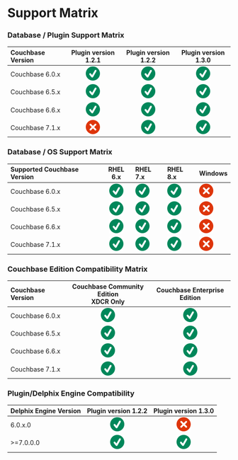 # Support Matrix

### <a id="plugin support matrix"></a>Database / Plugin Support Matrix
| Couchbase Version |       Plugin version 1.2.1        |       Plugin version 1.2.2        |       Plugin version 1.3.0        |
|:------------------|:---------------------------------:|:---------------------------------:|:---------------------------------:|
| Couchbase 6.0.x   | ![Screenshot](../image/check.svg) | ![Screenshot](../image/check.svg) | ![Screenshot](../image/check.svg) |
| Couchbase 6.5.x   | ![Screenshot](../image/check.svg) | ![Screenshot](../image/check.svg) | ![Screenshot](../image/check.svg) |
| Couchbase 6.6.x   | ![Screenshot](../image/check.svg) | ![Screenshot](../image/check.svg) | ![Screenshot](../image/check.svg) |
| Couchbase 7.1.x   | ![Screenshot](../image/error.svg) | ![Screenshot](../image/check.svg) | ![Screenshot](../image/check.svg) |



### <a id="support matrix"></a>Database / OS Support Matrix

| Supported Couchbase Version |          RHEL 6.x          | RHEL 7.x                   | RHEL 8.x                   | Windows                   |
|:----------------------------|:---------------------------------:|:----------------------------------|:----------------------------------|:----------------------------------|
| Couchbase 6.0.x                     | ![Screenshot](../image/check.svg) | ![Screenshot](../image/check.svg) | ![Screenshot](../image/check.svg) | ![Screenshot](../image/error.svg) |
| Couchbase 6.5.x                    | ![Screenshot](../image/check.svg) | ![Screenshot](../image/check.svg) | ![Screenshot](../image/check.svg) | ![Screenshot](../image/error.svg) |<!--| RHEL 8.x                | ![Screenshot](../image/check.svg) | ![Screenshot](../image/check.svg) | ![Screenshot](../image/check.svg) |-->
| Couchbase 6.6.x                    | ![Screenshot](../image/check.svg) | ![Screenshot](../image/check.svg) | ![Screenshot](../image/check.svg) | ![Screenshot](../image/error.svg) |<!--| RHEL 8.x                | ![Screenshot](../image/check.svg) | ![Screenshot](../image/check.svg) | ![Screenshot](../image/check.svg) |-->
| Couchbase 7.1.x                     | ![Screenshot](../image/check.svg) | ![Screenshot](../image/check.svg) | ![Screenshot](../image/check.svg) | ![Screenshot](../image/error.svg) |


### <a id="Couchbase Edition Compatibility Matrix"></a>Couchbase Edition Compatibility Matrix

| Couchbase Version | Couchbase Community Edition <br/> XDCR Only | Couchbase Enterprise Edition     |
|:------------------|:-------------------------------------------:|:--------------------------------:|
| Couchbase 6.0.x   |      ![Screenshot](../image/check.svg)      |![Screenshot](../image/check.svg)     |
| Couchbase 6.5.x   |      ![Screenshot](../image/check.svg)      |![Screenshot](../image/check.svg)     |
| Couchbase 6.6.x   |      ![Screenshot](../image/check.svg)      |![Screenshot](../image/check.svg)     |
| Couchbase 7.1.x   |      ![Screenshot](../image/check.svg)      |![Screenshot](../image/check.svg)     |


### <a id="Plugin/Delphix Engine Compatibility"></a>Plugin/Delphix Engine Compatibility

| Delphix Engine Version |       Plugin version 1.2.2        |       Plugin version 1.3.0        |
|:-----------------------|:---------------------------------:|:---------------------------------:|
| 6.0.x.0                | ![Screenshot](../image/check.svg) | ![Screenshot](../image/error.svg) |
| \>=7.0.0.0             | ![Screenshot](../image/check.svg) | ![Screenshot](../image/check.svg) |
